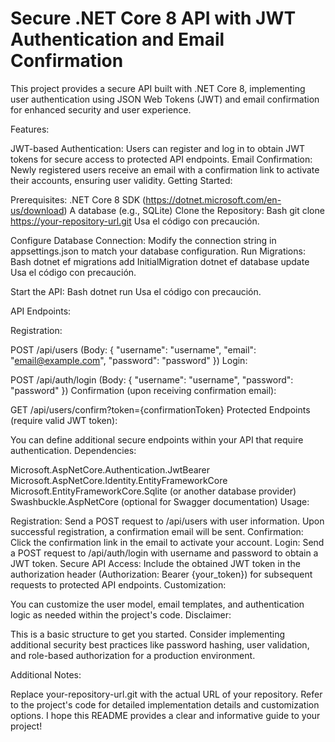 # Secure .NET Core 8 API with JWT Authentication and Email Confirmation

This project provides a secure API built with .NET Core 8, implementing user authentication using JSON Web Tokens (JWT) and email confirmation for enhanced security and user experience.

Features:

JWT-based Authentication: Users can register and log in to obtain JWT tokens for secure access to protected API endpoints.
Email Confirmation: Newly registered users receive an email with a confirmation link to activate their accounts, ensuring user validity.
Getting Started:

Prerequisites:
.NET Core 8 SDK (https://dotnet.microsoft.com/en-us/download)
A database (e.g., SQLite)
Clone the Repository:
Bash
git clone https://your-repository-url.git
Usa el código con precaución.

Configure Database Connection:
Modify the connection string in appsettings.json to match your database configuration.
Run Migrations:
Bash
dotnet ef migrations add InitialMigration
dotnet ef database update
Usa el código con precaución.

Start the API:
Bash
dotnet run
Usa el código con precaución.

API Endpoints:

Registration:

POST /api/users (Body: { "username": "username", "email": "email@example.com", "password": "password" })
Login:

POST /api/auth/login (Body: { "username": "username", "password": "password" })
Confirmation (upon receiving confirmation email):

GET /api/users/confirm?token={confirmationToken}
Protected Endpoints (require valid JWT token):

You can define additional secure endpoints within your API that require authentication.
Dependencies:

Microsoft.AspNetCore.Authentication.JwtBearer
Microsoft.AspNetCore.Identity.EntityFrameworkCore
Microsoft.EntityFrameworkCore.Sqlite (or another database provider)
Swashbuckle.AspNetCore (optional for Swagger documentation)
Usage:

Registration: Send a POST request to /api/users with user information. Upon successful registration, a confirmation email will be sent.
Confirmation: Click the confirmation link in the email to activate your account.
Login: Send a POST request to /api/auth/login with username and password to obtain a JWT token.
Secure API Access: Include the obtained JWT token in the authorization header (Authorization: Bearer {your_token}) for subsequent requests to protected API endpoints.
Customization:

You can customize the user model, email templates, and authentication logic as needed within the project's code.
Disclaimer:

This is a basic structure to get you started. Consider implementing additional security best practices like password hashing, user validation, and role-based authorization for a production environment.

Additional Notes:

Replace your-repository-url.git with the actual URL of your repository.
Refer to the project's code for detailed implementation details and customization options.
I hope this README provides a clear and informative guide to your project!
